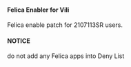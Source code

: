 #### Felica Enabler for Vili
Felica enable patch for 2107113SR users.

#### NOTICE

do not add  any Felica apps into Deny List
